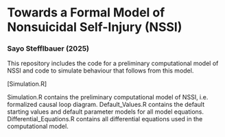 # Towards a Formal Model of Nonsuicidal Self-Injury (NSSI) 
### Sayo Stefflbauer (2025)
This repository includes the code for a preliminary computational model of NSSI and code to simulate behaviour that follows from this model. 

[Simulation.R]

Simulation.R contains the preliminary computational model of NSSI, i.e. formalized causal loop diagram.
Default_Values.R contains the default starting values and default parameter models for all model equations.
Differential_Equations.R contains all differential equations used in the computational model.
